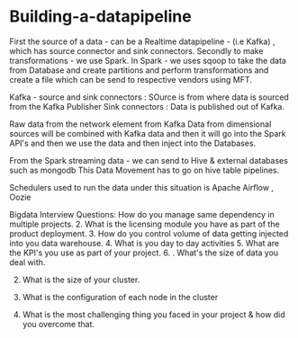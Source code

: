 # Building-a-datapipeline


First the source of a data - can be a Realtime datapipeline - (i.e Kafka) , which has source connector and sink connectors.
Secondly to make transformations - we use Spark. 
In Spark - we uses sqoop to take the data from Database and create partitions and perform transformations 
and create a file which can be send to respective vendors using MFT.

Kafka - source and sink connectors : SOurce is from where data is sourced from the Kafka Publisher
        Sink connectors : Data is published out of Kafka. 
        
Raw data from the network element from Kafka
Data from dimensional sources will be combined with Kafka data and then it will go into the Spark API's and then we use the data and then inject into the Databases.

From the Spark streaming data - we can send to Hive & external databases such as mongodb
This Data Movement has to go on hive table pipelines.

Schedulers used to run the data under this situation is Apache Airflow , Oozie





Bigdata Interview Questions:
How do you manage same dependency in multiple projects.
2. What is the licensing module you have as part of the product deployment.
3. How do you control volume of data getting injected into you data warehouse.
4. What is you day to day activities
5. What are the KPI's you use as part of your project.
6. . What's the size of data you deal with.

2. What is the size of your cluster.

3. What is the configuration of each node in the cluster

4. What is the most challenging thing you faced in your project & how did you overcome that.

